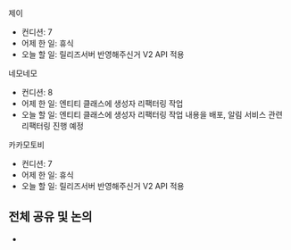 
제이
- 컨디션: 7
- 어제 한 일: 휴식
- 오늘 할 일: 릴리즈서버 반영해주신거 V2 API 적용

네모네모
- 컨디션: 8
- 어제 한 일: 엔티티 클래스에 생성자 리팩터링 작업
- 오늘 할 일:  엔티티 클래스에 생성자 리팩터링 작업 내용을 배포, 알림 서비스 관련 리팩터링 진행 예정

카카모토비
- 컨디션: 7
- 어제 한 일: 휴식
- 오늘 할 일: 릴리즈서버 반영해주신거 V2 API 적용


## 전체 공유 및 논의
- 
